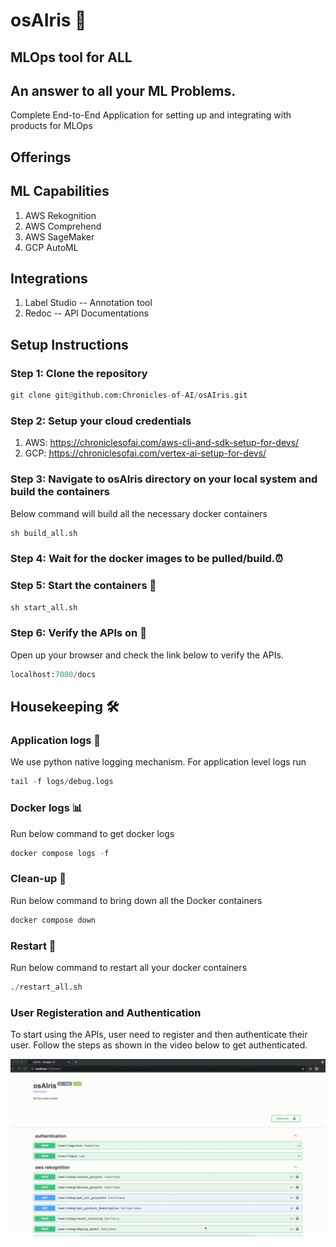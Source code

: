 # osAIris 🔱
## MLOps tool for ALL
## An answer to all your ML Problems.
Complete End-to-End Application for setting up and integrating with products for MLOps
## Offerings
## ML Capabilities
1. AWS Rekognition
2. AWS Comprehend
3. AWS SageMaker
4. GCP AutoML

## Integrations
1. Label Studio -- Annotation tool
2. Redoc --  API Documentations

## Setup Instructions
### Step 1: Clone the repository
```python
git clone git@github.com:Chronicles-of-AI/osAIris.git
```
### Step 2: Setup your cloud credentials
1. AWS: https://chroniclesofai.com/aws-cli-and-sdk-setup-for-devs/
2. GCP: https://chroniclesofai.com/vertex-ai-setup-for-devs/

### Step 3: Navigate to osAIris directory on your local system and build the containers 
Below command will build all the necessary docker containers
```python
sh build_all.sh
```

### Step 4: Wait for the docker images to be pulled/build.⏰

### Step 5: Start the containers 🏁
```python
sh start_all.sh
```

### Step 6: Verify the APIs on 🧐
Open up your browser and check the link below to verify the APIs.
```python
localhost:7000/docs
```

## Housekeeping 🛠

### Application logs 📝
We use python native logging mechanism. For application level logs run
```python
tail -f logs/debug.logs
```

### Docker logs 📊
Run below command to get docker logs
```python
docker compose logs -f
```

### Clean-up 🧴
Run below command to bring down all the Docker containers
```python
docker compose down
```

### Restart 🏁
Run below command to restart all your docker containers
```python
./restart_all.sh
```

### User Registeration and Authentication
To start using the APIs, user need to register and then authenticate their user.
Follow the steps as shown in the video below to get authenticated.

![User registration and Authentication steps](https://github.com/Chronicles-of-AI/osAIris/blob/22bc6c18bf25a78039b399a6596a55ba3d2283d0/docs/My%20Movie.gif)
